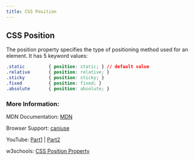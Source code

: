 ```yaml
---
title: CSS Position
---
```

## CSS Position

The position property specifies the type of positioning method used for an element. It has 5 keyword values:

```css
.static         { position: static; } // default value
.relative       { position: relative; }
.sticky         { position: sticky; }
.fixed          { position: fixed; }
.absolute       { position: absolute; }
```

### More Information:

MDN Documentation: <a href='https://developer.mozilla.org/en-US/docs/Web/CSS/position' target='_blank' rel='nofollow'>MDN</a>

Browser Support: <a href='http://caniuse.com/#search=position' target='_blank' rel='nofollow'>caniuse</a>

YouTube: <a href='https://www.youtube.com/watch?v=kejG8G0dr5U' target='_blank' rel='nofollow'>Part1</a> | <a href='https://www.youtube.com/watch?v=Rf6zAP4YnZA' target='_blank' rel='nofollow'>Part2</a>

w3schools: <a href='https://www.w3schools.com/cssref/pr_class_position.asp' target='_blank' rel='nofollow'>CSS Position Property</a>
